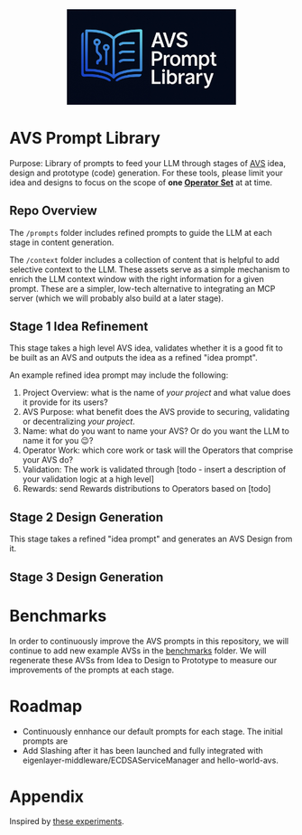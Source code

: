 <div align="center">
<img src="assets/avs-prompt-library-logo.jpg" width="300" />
</div>

# AVS Prompt Library
Purpose: Library of prompts to feed your LLM through stages of [AVS](https://docs.eigenlayer.xyz/developers/Concepts/avs-developer-guide) idea, design and prototype (code) generation. For these tools, please limit your idea and designs to focus on the scope of **one [Operator Set](https://docs.eigenlayer.xyz/eigenlayer/concepts/operator-sets/operator-sets-concept)** at at time.

## Repo Overview

The `/prompts` folder includes refined prompts to guide the LLM at each stage in content generation.

The `/context` folder includes a collection of content that is helpful to add selective context to the LLM. These assets serve as a simple mechanism to enrich the LLM context window with the right information for a given prompt. These are a simpler, low-tech alternative to integrating an MCP server (which we will probably also build at a later stage).


## Stage 1 Idea Refinement

This stage takes a high level AVS idea, validates whether it is a good fit to be built as an AVS and outputs the idea as a refined "idea prompt". 

An example refined idea prompt may include the following:
1. Project Overview: what is the name of _your project_ and what value does it provide for its users?
2. AVS Purpose: what benefit does the AVS provide to securing, validating or decentralizing _your project_.
3. Name: what do you want to name your AVS? Or do you want the LLM to name it for you 😉?
4. Operator Work: which core work or task will the Operators that comprise your AVS do?
5. Validation: The work is validated through [todo - insert a description of your validation logic at a high level]
6. Rewards: send Rewards distributions to Operators based on [todo]


## Stage 2 Design Generation

This stage takes a refined "idea prompt" and generates an AVS Design from it.


## Stage 3 Design Generation



# Benchmarks

In order to continuously improve the AVS prompts in this repository, we will continue to add new example AVSs in the [benchmarks](/benchmarks/) folder. We will regenerate these AVSs from Idea to Design to Prototype to measure our improvements of the prompts at each stage.


# Roadmap

- Continuously ennhance our default prompts for each stage. The initial prompts are
- Add Slashing after it has been launched and fully integrated with eigenlayer-middleware/ECDSAServiceManager and hello-world-avs.


# Appendix

Inspired by [these experiments](https://github.com/wesfloyd/avs-context-prompt?tab=readme-ov-file#eigenlayer-avs-idea-to-prototype-pipeline).

